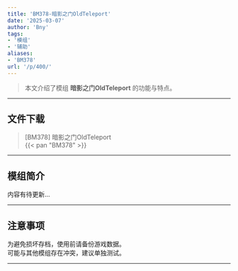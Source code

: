 ```yaml
---
title: 'BM378-暗影之门OldTeleport'
date: '2025-03-07'
author: 'Bny'
tags:
- '模组'
- '辅助'
aliases:
- 'BM378'
url: '/p/400/'
---
```


> 本文介绍了模组 **暗影之门OldTeleport** 的功能与特点。

---

## 文件下载

> [BM378] 暗影之门OldTeleport  
{{< pan "BM378" >}}  

---

## 模组简介

>  
内容有待更新...  

---

## 注意事项

>  
为避免损坏存档，使用前请备份游戏数据。  
可能与其他模组存在冲突，建议单独测试。  

---

